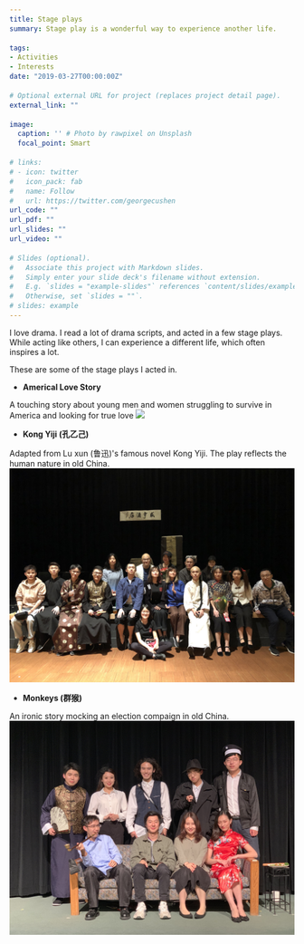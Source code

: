 ```yaml
---
title: Stage plays
summary: Stage play is a wonderful way to experience another life.

tags:
- Activities
- Interests
date: "2019-03-27T00:00:00Z"

# Optional external URL for project (replaces project detail page).
external_link: ""

image:
  caption: '' # Photo by rawpixel on Unsplash
  focal_point: Smart

# links:
# - icon: twitter
#   icon_pack: fab
#   name: Follow
#   url: https://twitter.com/georgecushen
url_code: ""
url_pdf: ""
url_slides: ""
url_video: ""

# Slides (optional).
#   Associate this project with Markdown slides.
#   Simply enter your slide deck's filename without extension.
#   E.g. `slides = "example-slides"` references `content/slides/example-slides.md`.
#   Otherwise, set `slides = ""`.
# slides: example
---
```


I love drama. I read a lot of drama scripts, and acted in a few stage plays. While acting like others, I can experience a different life, which often inspires a lot.

These are some of the stage plays I acted in.

* **Americal Love Story**

A touching story about young men and women struggling to survive in America and looking for true love
![](lovestory1.jpeg)

* **Kong Yiji (孔乙己)**

Adapted from Lu xun (鲁迅)'s famous novel Kong Yiji. The play reflects the human nature in old China.
![](kong1.jpeg)

* **Monkeys (群猴)**

An ironic story mocking an election compaign in old China.
![](monkey.jpeg)
